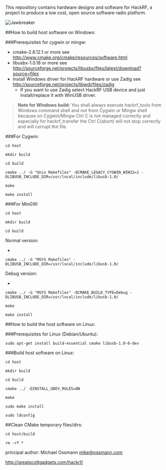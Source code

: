 This repository contains hardware designs and software for HackRF, a project to
produce a low cost, open source software radio platform.

![Jawbreaker](https://raw.github.com/mossmann/hackrf/master/doc/jawbreaker.jpeg)

##How to build host software on Windows:

###Prerequisites for cygwin or mingw:

* cmake-2.8.12.1 or more see http://www.cmake.org/cmake/resources/software.html
* libusbx-1.0.18 or more see http://sourceforge.net/projects/libusbx/files/latest/download?source=files
* Install Windows driver for HackRF hardware or use Zadig see http://sourceforge.net/projects/libwdi/files/zadig
  - If you want to use Zadig  select HackRF USB device and just install/replace it with WinUSB driver.

>**Note for Windows build:**
 You shall always execute hackrf_tools from Windows command shell and not from Cygwin or Mingw shell because on Cygwin/Mingw
 Ctrl C is not managed correctly and especially for hackrf_transfer the Ctrl C(abort) will not stop correctly and will corrupt the file.

###For Cygwin:

`cd host`

`mkdir build`

`cd build`

`cmake ../ -G "Unix Makefiles" -DCMAKE_LEGACY_CYGWIN_WIN32=1 -DLIBUSB_INCLUDE_DIR=/usr/local/include/libusb-1.0/`

`make`

`make install`


###For MinGW:

`cd host`

`mkdir build`

`cd build`

Normal version:

* 
`cmake ../ -G "MSYS Makefiles" -DLIBUSB_INCLUDE_DIR=/usr/local/include/libusb-1.0/`

Debug version:

* 
`cmake ../ -G "MSYS Makefiles" -DCMAKE_BUILD_TYPE=Debug -DLIBUSB_INCLUDE_DIR=/usr/local/include/libusb-1.0/`

`make`

`make install`


##How to build the host software on Linux:

###Prerequisites for Linux (Debian/Ubuntu):


`sudo apt-get install build-essential cmake libusb-1.0-0-dev`


###Build host software on Linux:

`cd host`

`mkdir build`

`cd build`

`cmake ../ -DINSTALL_UDEV_RULES=ON`

`make`

`sudo make install`

`sudo ldconfig`

##Clean CMake temporary files/dirs:

`cd host/build`

`rm -rf *`


principal author: Michael Ossmann <mike@ossmann.com>

http://greatscottgadgets.com/hackrf/
